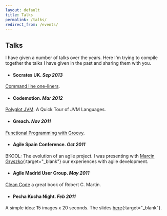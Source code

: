```yaml
---
layout: default
title: Talks
permalink: /talks/
redirect_from: /events/
---
```


## Talks

I have given a number of talks over the years. Here I'm trying to compile
together the talks I have given in the past and sharing them with you.

- #### Socrates UK. *Sep 2013*
[Command line one-liners][1].

- #### Codemotion. *Mar 2012*
[Polyglot JVM][2]. A Quick Tour of JVM Languages.

- #### Greach. *Nov 2011*
[Functional Programming with Groovy][3].

- #### Agile Spain Conference. *Oct 2011*
BKOOL: The evolution of an agile project. I was presenting with
[Marcin Gryszko][4]{:target="_blank"} our experiences with agile development.

- #### Agile Madrid User Group. *May 2011*
[Clean Code][5] a great book of Robert C. Martin.

- #### Pecha Kucha Night. *Feb 2011*
A simple idea: 15 images x 20 seconds. The slides [here][6]{:target="_blank"}.


[1]: /command-line-one-liners/
[2]: /polyglot-programming/
[3]: /functional-programming-with-groovy/
[4]: http://grysz.com/
[5]: /clean-code/
[6]: http://www.slideshare.net/arturoherrero/15-en-5
